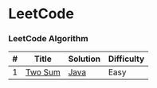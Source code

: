 
LeetCode
========

### LeetCode Algorithm

| # | Title | Solution                                                                               | Difficulty |
|---| ----- |----------------------------------------------------------------------------------------| ---------- |
|1|[Two Sum](https://leetcode.com/problems/two-sum/)| [Java](./java/src/twoSum/TwoSum.java)|Easy|
